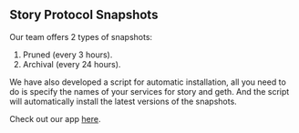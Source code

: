 ## Story Protocol Snapshots

Our team offers 2 types of snapshots:
1. Pruned (every 3 hours).
2. Archival (every 24 hours).

We have also developed a script for automatic installation, all you need to do is specify the names of your services for story and geth. And the script will automatically install the latest versions of the snapshots.


Check out our app [here](https://storyprotocol-snapshots.endorphinestake.com/).
